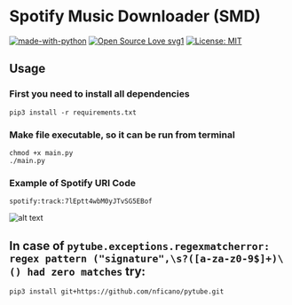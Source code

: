 # Spotify Music Downloader (SMD) 
[![made-with-python](https://img.shields.io/badge/Made%20with-Python-1f425f.svg)](https://www.python.org/) [![Open Source Love svg1](https://badges.frapsoft.com/os/v1/open-source.svg?v=103)](https://github.com/ellerbrock/open-source-badges/) [![License: MIT](https://img.shields.io/badge/License-MIT-yellow.svg)](https://opensource.org/licenses/MIT)


## Usage

### First you need to install all dependencies
```
pip3 install -r requirements.txt
```

### Make file executable, so it can be run from terminal
```
chmod +x main.py
./main.py
```

### Example of Spotify URI Code
```
spotify:track:7lEptt4wbM0yJTvSG5EBof
```
![alt text](https://i.ibb.co/Z8ZcV20/Deepin-Screenshot-select-area-20190202004700.png "Spotify URI Code")

## **In case of `pytube.exceptions.regexmatcherror: regex pattern ("signature",\s?([a-za-z0-9$]+)\() had zero matches` try:**

```
pip3 install git+https://github.com/nficano/pytube.git
```
